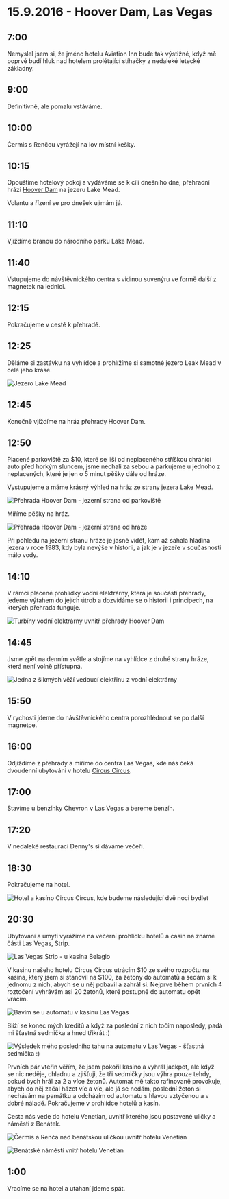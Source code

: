 # 15.9.2016 - Hoover Dam, Las Vegas

## 7:00

Nemyslel jsem si, že jméno hotelu Aviation Inn bude tak výstižné, když mě poprvé budí hluk nad hotelem prolétající stíhačky z nedaleké letecké základny.

## 9:00

Definitivně, ale pomalu vstáváme.

## 10:00

Čermis s Renčou vyrážejí na lov místní kešky.

## 10:15

Opouštíme hotelový pokoj a vydáváme se k cíli dnešního dne, přehradní hrázi [Hoover Dam](https://cs.wikipedia.org/wiki/Hooverova_p%C5%99ehrada) na jezeru Lake Mead.

Volantu a řízení se pro dnešek ujímám já.

## 11:10

Vjíždíme branou do národního parku Lake Mead.

## 11:40

Vstupujeme do návštěvnického centra s vidinou suvenýru ve formě další z magnetek na lednici.

## 12:15

Pokračujeme v cestě k přehradě.

## 12:25

Děláme si zastávku na vyhlídce a prohlížíme si samotné jezero Leak Mead v celé jeho kráse.

![Jezero Lake Mead](images/20160915/20160915_123448.jpg)

## 12:45

Konečně vjíždíme na hráz přehrady Hoover Dam.

## 12:50

Placené parkoviště za $10, které se liší od neplaceného stříškou chránící auto před horkým sluncem, jsme nechali za sebou a parkujeme u jednoho z neplacených, které je jen o 5 minut pěšky dále od hráze.

Vystupujeme a máme krásný výhled na hráz ze strany jezera Lake Mead.

![Přehrada Hoover Dam - jezerní strana od parkoviště](images/20160915/20160915_130444.jpg)

Míříme pěšky na hráz.

![Přehrada Hoover Dam - jezerní strana od hráze](images/20160915/20160915_131929.jpg)

Při pohledu na jezerní stranu hráze je jasně vidět, kam až sahala hladina jezera v roce 1983, kdy byla nevýše v historii, a jak je v jezeře v současnosti málo vody.

## 14:10

V rámci placené prohlídky vodní elektrárny, která je součástí přehrady, jedeme výtahem do jejích útrob a dozvídáme se o historii i principech, na kterých přehrada funguje.

![Turbíny vodní elektrárny uvnitř přehrady Hoover Dam](images/20160915/20160915_143638.jpg)

## 14:45

Jsme zpět na denním světle a stojíme na vyhlídce z druhé strany hráze, která není volně přístupná.

![Jedna z šikmých věží vedoucí elektřinu z vodní elektrárny](images/20160915/20160915_150450.jpg)

## 15:50

V rychosti jdeme do návštěvnického centra porozhlédnout se po další magnetce.

## 16:00

Odjíždíme z přehrady a míříme do centra Las Vegas, kde nás čeká dvoudenní ubytování v hotelu [Circus Circus](https://en.wikipedia.org/wiki/Circus_Circus_Las_Vegas).

## 17:00

Stavíme u benzínky Chevron v Las Vegas a bereme benzín.

## 17:20

V nedaleké restauraci Denny's si dáváme večeři.

## 18:30

Pokračujeme na hotel.

![Hotel a kasíno Circus Circus, kde budeme následující dvě noci bydlet](images/20160915/DSC_2086-DSC_2092_blended_fused.jpg)

## 20:30

Ubytovaní a umytí vyrážíme na večerní prohlídku hotelů a casin na známé části Las Vegas, Strip.

![Las Vegas Strip - u kasina Belagio](images/20160915/20160915_223708.jpg)

V kasinu našeho hotelu Circus Circus utrácím $10 ze svého rozpočtu na kasina, který jsem si stanovil na $100, za žetony do automatů a sedám si k jednomu z nich, abych se u něj pobavil a zahrál si. Nejprve během prvních 4 roztočení vyhrávám asi 20 žetonů, které postupně do automatu opět vracím.

![Bavím se u automatu v kasinu Las Vegas](images/20160915/20160915_221809.jpg)

Blíží se konec mých kreditů a když za poslední z nich točím naposledy, padá mi šťastná sedmička a hned třikrát :)

![Výsledek mého posledního tahu na automatu v Las Vegas - šťastná sedmička :)](images/20160915/20160915_222003.jpg)

Prvních pár vteřin věřím, že jsem pokořil kasino a vyhrál jackpot, ale když se nic neděje, chladnu a zjišťuji, že tři sedmičky jsou výhra pouze tehdy, pokud bych hrál za 2 a více žetonů. Automat mě takto rafinovaně provokuje, abych do něj začal házet víc a víc, ale já se nedám, poslední žeton si nechávám na památku a odcházím od automatu s hlavou vztyčenou a v dobré náladě. Pokračujeme v prohlídce hotelů a kasín.

Cesta nás vede do hotelu Venetian, uvnitř kterého jsou postavené uličky a náměstí z Benátek.

![Čermis a Renča nad benátskou uličkou uvnitř hotelu Venetian](images/20160915/20160916_002642.jpg)

![Benátské náměstí vnitř hotelu Venetian](images/20160915/20160916_002749.jpg)

## 1:00

Vracíme se na hotel a utahaní jdeme spát.
